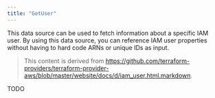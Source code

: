 ```yaml
---
title: "GetUser"
---
```


<!-- WARNING: this file was generated by the Pulumi Terraform Bridge (tfgen) Tool. -->
<!-- Do not edit by hand unless you're certain you know what you are doing! -->

<style>
  table td p { margin-top: 0; margin-bottom: 0; }
</style>

This data source can be used to fetch information about a specific
IAM user. By using this data source, you can reference IAM user
properties without having to hard code ARNs or unique IDs as input.

> This content is derived from https://github.com/terraform-providers/terraform-provider-aws/blob/master/website/docs/d/iam_user.html.markdown.


TODO

